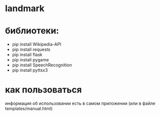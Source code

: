 # landmark

# библиотеки:
  - pip install Wikipedia-API
  - pip install requests
  - pip install flask
  - pip install pygame
  - pip install SpeechRecognition
  - pip install pyttsx3
 
# как пользоваться
  информация об использовании есть в самом приложении (или в файле templates/manual.html)
